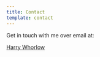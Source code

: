 ```yaml
---
title: Contact
template: contact
---
```


Get in touch with me over email at:

[Harry Whorlow](whorlowharry@gmail.com)
